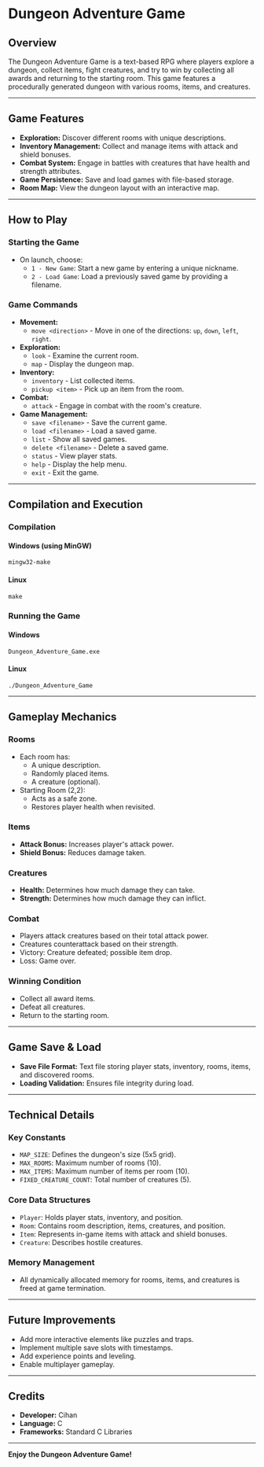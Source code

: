 # Dungeon Adventure Game

## Overview
The Dungeon Adventure Game is a text-based RPG where players explore a dungeon, collect items, fight creatures, and try to win by collecting all awards and returning to the starting room. This game features a procedurally generated dungeon with various rooms, items, and creatures.

---

## Game Features
- **Exploration:** Discover different rooms with unique descriptions.
- **Inventory Management:** Collect and manage items with attack and shield bonuses.
- **Combat System:** Engage in battles with creatures that have health and strength attributes.
- **Game Persistence:** Save and load games with file-based storage.
- **Room Map:** View the dungeon layout with an interactive map.

---

## How to Play
### Starting the Game
- On launch, choose:
  - `1 - New Game`: Start a new game by entering a unique nickname.
  - `2 - Load Game`: Load a previously saved game by providing a filename.

### Game Commands
- **Movement:**
  - `move <direction>` - Move in one of the directions: `up`, `down`, `left`, `right`.
- **Exploration:**
  - `look` - Examine the current room.
  - `map` - Display the dungeon map.
- **Inventory:**
  - `inventory` - List collected items.
  - `pickup <item>` - Pick up an item from the room.
- **Combat:**
  - `attack` - Engage in combat with the room's creature.
- **Game Management:**
  - `save <filename>` - Save the current game.
  - `load <filename>` - Load a saved game.
  - `list` - Show all saved games.
  - `delete <filename>` - Delete a saved game.
  - `status` - View player stats.
  - `help` - Display the help menu.
  - `exit` - Exit the game.

---

## Compilation and Execution
### Compilation
#### Windows (using MinGW)
```
mingw32-make
```

#### Linux
```
make
```

### Running the Game
#### Windows
```
Dungeon_Adventure_Game.exe
```

#### Linux
```
./Dungeon_Adventure_Game
```

---

## Gameplay Mechanics
### Rooms
- Each room has:
  - A unique description.
  - Randomly placed items.
  - A creature (optional).
- Starting Room (2,2):
  - Acts as a safe zone.
  - Restores player health when revisited.

### Items
- **Attack Bonus:** Increases player's attack power.
- **Shield Bonus:** Reduces damage taken.

### Creatures
- **Health:** Determines how much damage they can take.
- **Strength:** Determines how much damage they can inflict.

### Combat
- Players attack creatures based on their total attack power.
- Creatures counterattack based on their strength.
- Victory: Creature defeated; possible item drop.
- Loss: Game over.

### Winning Condition
- Collect all award items.
- Defeat all creatures.
- Return to the starting room.

---

## Game Save & Load
- **Save File Format:** Text file storing player stats, inventory, rooms, items, and discovered rooms.
- **Loading Validation:** Ensures file integrity during load.

---

## Technical Details
### Key Constants
- `MAP_SIZE`: Defines the dungeon's size (5x5 grid).
- `MAX_ROOMS`: Maximum number of rooms (10).
- `MAX_ITEMS`: Maximum number of items per room (10).
- `FIXED_CREATURE_COUNT`: Total number of creatures (5).

### Core Data Structures
- `Player`: Holds player stats, inventory, and position.
- `Room`: Contains room description, items, creatures, and position.
- `Item`: Represents in-game items with attack and shield bonuses.
- `Creature`: Describes hostile creatures.

### Memory Management
- All dynamically allocated memory for rooms, items, and creatures is freed at game termination.

---

## Future Improvements
- Add more interactive elements like puzzles and traps.
- Implement multiple save slots with timestamps.
- Add experience points and leveling.
- Enable multiplayer gameplay.

---

## Credits
- **Developer:** Cihan
- **Language:** C
- **Frameworks:** Standard C Libraries

---

**Enjoy the Dungeon Adventure Game!**


